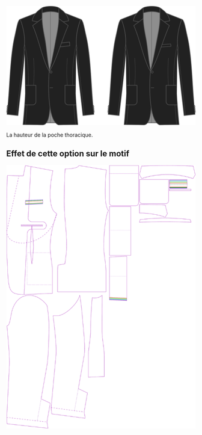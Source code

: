 
![Taille du revers de la poche poitrine](chestpocketweltsize.svg)

La hauteur de la poche thoracique.



## Effet de cette option sur le motif
![Cette image montre l'effet de cette option en superposant plusieurs variantes qui ont une valeur différente pour cette option](jaeger_chestpocketweltsize_sample.svg "Effet de cette option sur le motif")